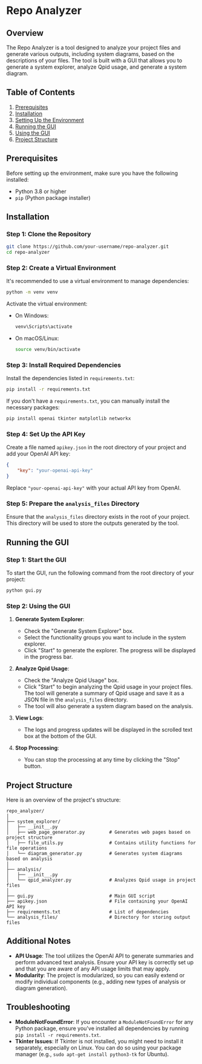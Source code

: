 
# Repo Analyzer

## Overview

The Repo Analyzer is a tool designed to analyze your project files and generate various outputs, including system diagrams, based on the descriptions of your files. The tool is built with a GUI that allows you to generate a system explorer, analyze Qpid usage, and generate a system diagram.

## Table of Contents

1. [Prerequisites](#prerequisites)
2. [Installation](#installation)
3. [Setting Up the Environment](#setting-up-the-environment)
4. [Running the GUI](#running-the-gui)
5. [Using the GUI](#using-the-gui)
6. [Project Structure](#project-structure)

## Prerequisites

Before setting up the environment, make sure you have the following installed:

- Python 3.8 or higher
- `pip` (Python package installer)

## Installation

### Step 1: Clone the Repository

```bash
git clone https://github.com/your-username/repo-analyzer.git
cd repo-analyzer
```

### Step 2: Create a Virtual Environment

It's recommended to use a virtual environment to manage dependencies:

```bash
python -m venv venv
```

Activate the virtual environment:

- On Windows:

    ```bash
    venv\Scripts\activate
    ```

- On macOS/Linux:

    ```bash
    source venv/bin/activate
    ```

### Step 3: Install Required Dependencies

Install the dependencies listed in `requirements.txt`:

```bash
pip install -r requirements.txt
```

If you don't have a `requirements.txt`, you can manually install the necessary packages:

```bash
pip install openai tkinter matplotlib networkx
```

### Step 4: Set Up the API Key

Create a file named `apikey.json` in the root directory of your project and add your OpenAI API key:

```json
{
    "key": "your-openai-api-key"
}
```

Replace `"your-openai-api-key"` with your actual API key from OpenAI.

### Step 5: Prepare the `analysis_files` Directory

Ensure that the `analysis_files` directory exists in the root of your project. This directory will be used to store the outputs generated by the tool.

## Running the GUI

### Step 1: Start the GUI

To start the GUI, run the following command from the root directory of your project:

```bash
python gui.py
```

### Step 2: Using the GUI

1. **Generate System Explorer**:
    - Check the "Generate System Explorer" box.
    - Select the functionality groups you want to include in the system explorer.
    - Click "Start" to generate the explorer. The progress will be displayed in the progress bar.

2. **Analyze Qpid Usage**:
    - Check the "Analyze Qpid Usage" box.
    - Click "Start" to begin analyzing the Qpid usage in your project files. The tool will generate a summary of Qpid usage and save it as a JSON file in the `analysis_files` directory.
    - The tool will also generate a system diagram based on the analysis.

3. **View Logs**:
    - The logs and progress updates will be displayed in the scrolled text box at the bottom of the GUI.

4. **Stop Processing**:
    - You can stop the processing at any time by clicking the "Stop" button.

## Project Structure

Here is an overview of the project's structure:

```
repo_analyzer/
│
├── system_explorer/
│   ├── __init__.py
│   ├── web_page_generator.py         # Generates web pages based on project structure
│   ├── file_utils.py                 # Contains utility functions for file operations
│   └── diagram_generator.py          # Generates system diagrams based on analysis
│
├── analysis/
│   ├── __init__.py
│   └── qpid_analyzer.py              # Analyzes Qpid usage in project files
│
├── gui.py                            # Main GUI script
├── apikey.json                       # File containing your OpenAI API key
├── requirements.txt                  # List of dependencies
└── analysis_files/                   # Directory for storing output files
```

## Additional Notes

- **API Usage**: The tool utilizes the OpenAI API to generate summaries and perform advanced text analysis. Ensure your API key is correctly set up and that you are aware of any API usage limits that may apply.
- **Modularity**: The project is modularized, so you can easily extend or modify individual components (e.g., adding new types of analysis or diagram generation).

## Troubleshooting

- **ModuleNotFoundError**: If you encounter a `ModuleNotFoundError` for any Python package, ensure you've installed all dependencies by running `pip install -r requirements.txt`.
- **Tkinter Issues**: If Tkinter is not installed, you might need to install it separately, especially on Linux. You can do so using your package manager (e.g., `sudo apt-get install python3-tk` for Ubuntu).
